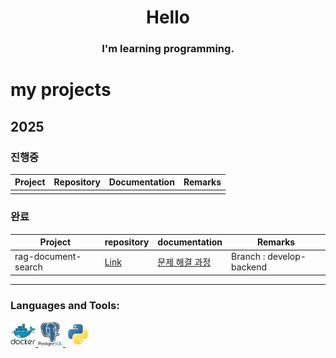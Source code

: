 <h1 align="center">Hello</h1>
<h3 align="center">I'm learning programming.</h3>

# my projects 
## 2025
### 진행중

|  Project  |  Repository  |  Documentation  |  Remarks  |
|  -------  |  ----------  |  -------------  |  -------  |
|||||

### 완료
| Project | repository | documentation |  Remarks  |
| ------- | ---------- | ------------- |  -------  |
|  rag-document-search  |  [Link](https://github.com/2siuuuu/rag-document-search)  |  [문제 해결 과정](https://gist.github.com/2siuuuu#document-links)  |  Branch : develop-backend  |
---
<h3 align="left">Languages and Tools:</h3>
<p align="left"> <a href="https://www.docker.com/" target="_blank" rel="noreferrer"> <img src="https://raw.githubusercontent.com/devicons/devicon/master/icons/docker/docker-original-wordmark.svg" alt="docker" width="40" height="40"/> </a> <a href="https://www.postgresql.org" target="_blank" rel="noreferrer"> <img src="https://raw.githubusercontent.com/devicons/devicon/master/icons/postgresql/postgresql-original-wordmark.svg" alt="postgresql" width="40" height="40"/> </a> <a href="https://www.python.org" target="_blank" rel="noreferrer"> <img src="https://raw.githubusercontent.com/devicons/devicon/master/icons/python/python-original.svg" alt="python" width="40" height="40"/> </a> </p>
